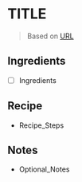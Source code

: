 <!-- Do not modify sections with "AUTO-*". They are updated by make.py -->

# TITLE

> Based on [URL](URL)

<!-- rating=0; (User can specify rating on scale of 1-5) -->
<!-- AUTO-UserRating -->
<!-- /AUTO-UserRating -->

<!-- name_image=IMAGE_FILENAME; (User can specify image name if multiple exist) -->
<!-- AUTO-Image -->
<!-- /AUTO-Image -->

## Ingredients

* [ ] Ingredients

## Recipe

* Recipe_Steps

## Notes

* Optional_Notes
